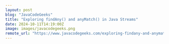 ```yaml
---
layout: post
blog: "JavaCodeGeeks"
title: "Exploring findAny() and anyMatch() in Java Streams"
date: 2024-10-11T14:19:00Z
image: images/javacodegeeks.png
remote_url: "https://www.javacodegeeks.com/exploring-findany-and-anymatch-in-java-streams.html"
---
```

